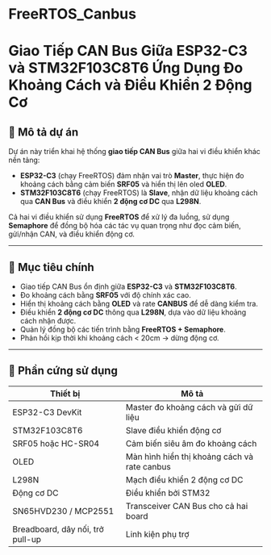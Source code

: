 ﻿# FreeRTOS_Canbus
# Giao Tiếp CAN Bus Giữa ESP32-C3 và STM32F103C8T6 Ứng Dụng Đo Khoảng Cách và Điều Khiển 2 Động Cơ

## 📌 Mô tả dự án

Dự án này triển khai hệ thống **giao tiếp CAN Bus** giữa hai vi điều khiển khác nền tảng:

- **ESP32-C3** (chạy FreeRTOS) đảm nhận vai trò **Master**, thực hiện đo khoảng cách bằng cảm biến **SRF05** và hiển thị lên oled **OLED**.
- **STM32F103C8T6** (chạy FreeRTOS) là **Slave**, nhận dữ liệu khoảng cách qua **CAN Bus** và điều khiển **2 động cơ DC** qua **L298N**.

Cả hai vi điều khiển sử dụng **FreeRTOS** để xử lý đa luồng, sử dụng **Semaphore** để đồng bộ hóa các tác vụ quan trọng như đọc cảm biến, gửi/nhận CAN, và điều khiển động cơ.

---

## 🎯 Mục tiêu chính

- Giao tiếp CAN Bus ổn định giữa **ESP32-C3** và **STM32F103C8T6**.
- Đo khoảng cách bằng **SRF05** với độ chính xác cao.
- Hiển thị khoảng cách bằng **OLED** và rate **CANBUS** để dễ dàng kiểm tra.
- Điều khiển **2 động cơ DC** thông qua **L298N**, dựa vào dữ liệu khoảng cách nhận được.
- Quản lý đồng bộ các tiến trình bằng **FreeRTOS + Semaphore**.
- Phản hồi kịp thời khi khoảng cách < 20cm → dừng động cơ.

---

## 🧰 Phần cứng sử dụng

| Thiết bị | Mô tả |
|---------|-------|
| ESP32-C3 DevKit | Master đo khoảng cách và gửi dữ liệu |
| STM32F103C8T6 | Slave điều khiển động cơ |
| SRF05 hoặc HC-SR04 | Cảm biến siêu âm đo khoảng cách |
| OLED | Màn hình hiển thị khoảng cách và rate canbus |
| L298N | Mạch điều khiển 2 động cơ DC |
| Động cơ DC | Điều khiển bởi STM32 |
| SN65HVD230 / MCP2551 | Transceiver CAN Bus cho cả hai board |
| Breadboard, dây nối, trở pull-up | Linh kiện phụ trợ |
